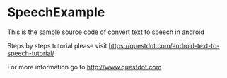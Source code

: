 # SpeechExample

This is the sample source code of convert text to speech in android

Steps by steps tutorial please visit https://questdot.com/android-text-to-speech-tutorial/

For more information go to http://www.questdot.com
